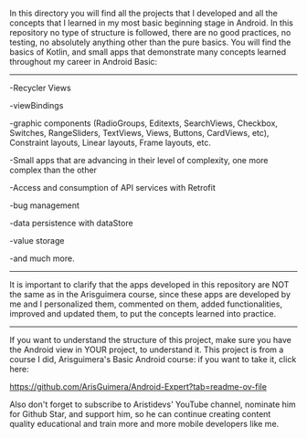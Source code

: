 In this directory you will find all the projects that I developed and all the concepts that I learned in my most basic beginning stage in Android.
In this repository no type of structure is followed, there are no good practices, no testing, no absolutely anything other than the pure basics.
You will find the basics of Kotlin, and small apps that demonstrate many concepts learned throughout my career in Android Basic:

---

-Recycler Views



-viewBindings



-graphic components (RadioGroups, Editexts, SearchViews, Checkbox, Switches, RangeSliders, TextViews, Views, Buttons, CardViews, etc), Constraint layouts, Linear layouts, Frame layouts, etc.



-Small apps that are advancing in their level of complexity, one more complex than the other



-Access and consumption of API services with Retrofit



-bug management



-data persistence with dataStore



-value storage



-and much more.


---

It is important to clarify that the apps developed in this repository are NOT the same as in the Arisguimera course, since these apps are developed by me and I personalized them, commented on them, added functionalities, improved and updated them, to put the concepts learned into practice.


---

If you want to understand the structure of this project, make sure you have the Android view in YOUR project, to understand it.
This project is from a course I did, Arisguimera's Basic Android course: if you want to take it, click here:



https://github.com/ArisGuimera/Android-Expert?tab=readme-ov-file



Also don't forget to subscribe to Aristidevs' YouTube channel, nominate him for Github Star, and support him, so he can continue creating content quality educational and train more and more mobile developers like me.
